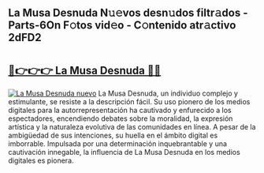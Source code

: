 ## La Musa Desnuda N𝚞𝚎vos desn𝚞dos filtr𝚊dos - Parts-6On F𝚘tos vid𝚎o - C𝚘ntenido atr𝚊ctivo 2dFD2

# <h2><a href="http://mbcex1.tromn.icu/?c=La+Musa+Desnuda">🔗👉👉👉 La Musa Desnuda 🔗🔗</a></h2>

[![La Musa Desnuda nuevo](https://i.imgur.com/pEAQMta.gif)](http://mbcex1.tromn.icu/?c=La+Musa+Desnuda)
La Musa Desnuda, un individuo complejo y estimulante, se resiste a la descripción fácil. Su uso pionero de los medios digitales para la autorrepresentación ha cautivado y enfurecido a los espectadores, encendiendo debates sobre la moralidad, la expresión artística y la naturaleza evolutiva de las comunidades en línea. A pesar de la ambigüedad de sus intenciones, su huella en el ámbito digital es imborrable. Impulsada por una determinación inquebrantable y una cautivación innegable, la influencia de La Musa Desnuda en los medios digitales es pionera.
